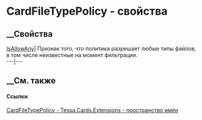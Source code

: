 # CardFileTypePolicy - свойства
##  __Свойства
[IsAllowAny](P_Tessa_Cards_Extensions_CardFileTypePolicy_IsAllowAny.htm)|
Признак того, что политика разрешает любые типы файлов, в том числе
неизвестные на момент фильтрации.  
---|---  
##  __См. также
#### Ссылки
[CardFileTypePolicy - ](T_Tessa_Cards_Extensions_CardFileTypePolicy.htm)
[Tessa.Cards.Extensions - пространство имён](N_Tessa_Cards_Extensions.htm)
